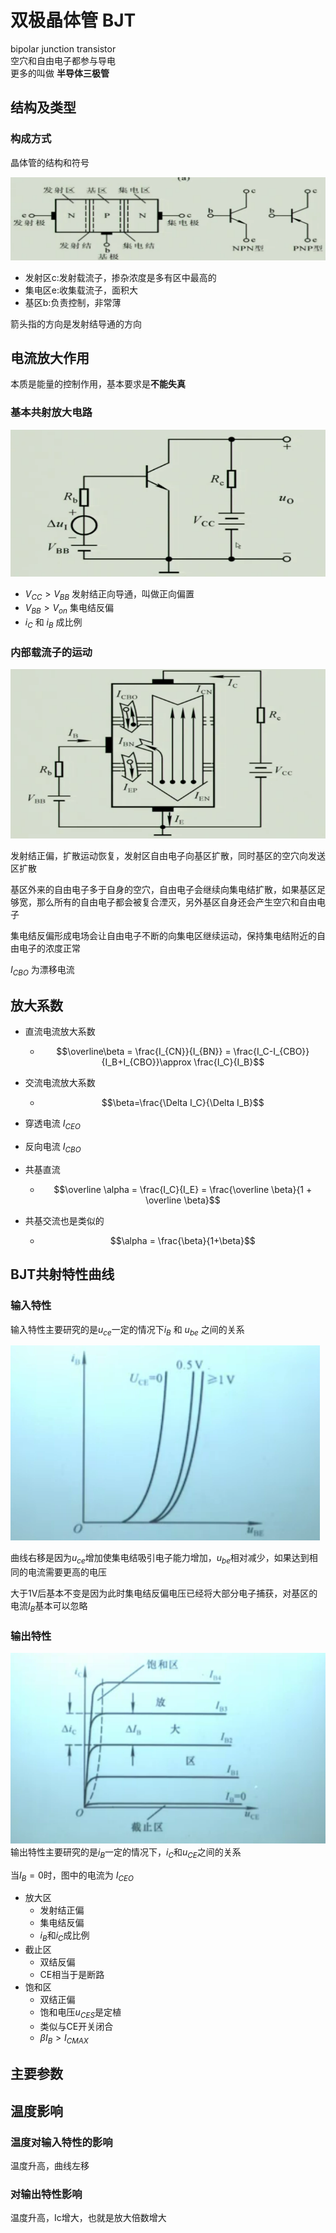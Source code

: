 # 双极晶体管 BJT
bipolar junction transistor  
空穴和自由电子都参与导电  
更多的叫做 **半导体三极管**

## 结构及类型
### 构成方式
晶体管的结构和符号  

![Pasted image 20210920013024](../../../../../pictures/Pasted%20image%2020210920013024.png)  

+ 发射区c:发射载流子，掺杂浓度是多有区中最高的
+ 集电区e:收集载流子，面积大  
+ 基区b:负责控制，非常薄

箭头指的方向是发射结导通的方向

## 电流放大作用
本质是能量的控制作用，基本要求是**不能失真**

### 基本共射放大电路
![Pasted image 20210920014456](../../../../../pictures/Pasted%20image%2020210920014456.png)
+ $V_{CC}>V_{BB}$ 发射结正向导通，叫做正向偏置  
+ $V_{BB}>V_{on}$ 集电结反偏  
+ $i_C$ 和 $i_B$ 成比例

### 内部载流子的运动

![Pasted image 20210920014904](../../../../../pictures/Pasted%20image%2020210920014904.png)

发射结正偏，扩散运动恢复，发射区自由电子向基区扩散，同时基区的空穴向发送区扩散

基区外来的自由电子多于自身的空穴，自由电子会继续向集电结扩散，如果基区足够宽，那么所有的自由电子都会被复合湮灭，另外基区自身还会产生空穴和自由电子

集电结反偏形成电场会让自由电子不断的向集电区继续运动，保持集电结附近的自由电子的浓度正常

$I_{CBO}$ 为漂移电流

## 放大系数
+ 直流电流放大系数  
	+ $$\overline\beta = \frac{I_{CN}}{I_{BN}} = \frac{I_C-I_{CBO}}{I_B+I_{CBO}}\approx \frac{I_C}{I_B}$$

+ 交流电流放大系数  
	+ $$\beta=\frac{\Delta I_C}{\Delta I_B}$$

+ 穿透电流  $I_{CEO}$  
+ 反向电流 $I_{CBO}$

+ 共基直流
	+ $$\overline \alpha = \frac{I_C}{I_E} = \frac{\overline \beta}{1 + \overline \beta}$$
+ 共基交流也是类似的
	+ $$\alpha = \frac{\beta}{1+\beta}$$


## BJT共射特性曲线
### 输入特性
输入特性主要研究的是$u_{ce}$一定的情况下$i_B$ 和 $u_{be}$ 之间的关系

![Pasted image 20210920022155](../../../../../pictures/Pasted%20image%2020210920022155.png)

曲线右移是因为$u_{ce}$增加使集电结吸引电子能力增加，$u_{be}$相对减少，如果达到相同的电流需要更高的电压

大于1V后基本不变是因为此时集电结反偏电压已经将大部分电子捕获，对基区的电流$I_B$基本可以忽略


### 输出特性
![Pasted image 20210920023237](../../../../../pictures/Pasted%20image%2020210920023237.png)
输出特性主要研究的是$i_B$一定的情况下，$i_C$和$u_{CE}$之间的关系

当$I_{B}=0$时，图中的电流为 $I_{CEO}$ 

+ 放大区
	+ 发射结正偏
	+ 集电结反偏
	+ $i_B$和$i_C$成比例
+ 截止区
	+ 双结反偏
	+ CE相当于是断路
+ 饱和区
	+ 双结正偏
	+ 饱和电压$u_{CES}$是定植
	+ 类似与CE开关闭合
	+ $\beta I_B>I_{CMAX}$

## 主要参数

## 温度影响
### 温度对输入特性的影响
温度升高，曲线左移  

### 对输出特性影响
温度升高，Ic增大，也就是放大倍数增大


